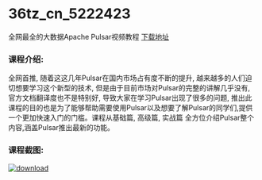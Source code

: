 # 36tz_cn_5222423
全网最全的大数据Apache Pulsar视频教程
[下载地址](http://www.36tz.cn/article/5222423 "下载地址")
### 课程介绍:
全网首推, 随着这这几年Pulsar在国内市场占有度不断的提升, 越来越多的人们迫切想要学习这个新型的技术, 但是由于目前市场对Pulsar的完整的讲解几乎没有, 官方文档翻译度也不是特别好, 导致大家在学习Pulsar出现了很多的问题, 推出此课程的目的也是为了能够帮助需要使用Pulsar以及想要了解Pulsar的同学们,提供一个更加快速入门的门槛。课程从基础篇, 高级篇, 实战篇 全方位介绍Pulsar整个内容,涵盖Pulsar推出最新的功能。

### 课程截图:
[![download](http://36tz.cn/muke_img/2022_01_2-31.png "下载地址")](http://www.36tz.cn "下载地址")
